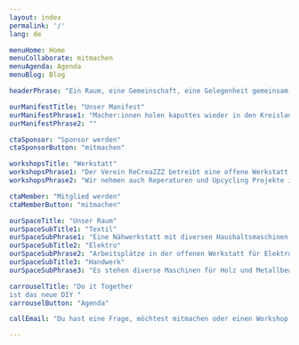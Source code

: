 ```yaml
---
layout: index
permalink: '/'
lang: de

menuHome: Home
menuCollaborate: mitmachen
menuAgenda: Agenda
menuBlog: Blog

headerPhrase: "Ein Raum, eine Gemeinschaft, eine Gelegenheit gemeinsam neu zu kreieren und zu reparieren!"

ourManifestTitle: "Unser Manifest"
ourManifestPhrase1: "Macher:innen holen kaputtes wieder in den Kreislauf zurück. So verringern wir den ökologischen Fussabdruck der Dinge. Wertschätzung & Förderung des Bewusstseins für einen suffizienteren Lebensstil liegt uns am Herzen."
ourManifestPhrase2: ""

ctaSponsor: "Sponsor werden"
ctaSponsorButton: "mitmachen"

workshopsTitle: "Werkstatt"
workshopsPhrase1: "Der Verein ReCreaZZZ betreibt eine offene Werkstatt für Reparaturen und Upcycling. Hier kannst Du mit Unterstützung von Fachpersonen deine Geräte und Kleider reparieren oder wiederverwerten."
workshopsPhrase2: "Wir nehmen auch Reperaturen und Upcycling Projekte in Auftrag, besonders gern gesehen sind jedoch die Besucher, die selbst loslegen- oder lernen wollen wie das geht. Zu den Öffnungszeiten stehen wir euch mit Tipps und Tricks zur Seite."

ctaMember: "Mitglied werden"
ctaMemberButton: "mitmachen"

ourSpaceTitle: "Unser Raum"
ourSpaceSubTitle1: "Textil"
ourSpaceSubPhrase1: "Eine Nähwerkstatt mit diversen Haushaltsmaschinen, industrieller Overlock, zwei Ledermaschinen und großem Materialpool."
ourSpaceSubTitle2: "Elektro"
ourSpaceSubPhrase2: "Arbeitsplätze in der offenen Werkstatt für Elektronik Arbeiten und Reparaturen."
ourSpaceSubTitle3: "Handwerk"
ourSpaceSubPhrase3: "Es stehen diverse Maschinen für Holz und Metallbearbeitung zur Verfügung. Wenn ihr den Bereich Handwerk nutzen möchtet, meldet euch bitte für eine Maschinen Einführung an."

carrouselTitle: "Do it Together 
ist das neue DIY "
carrouselButton: "Agenda"

callEmail: "Du hast eine Frage, möchtest mitmachen oder einen Workshop anbieten?"

---
```

